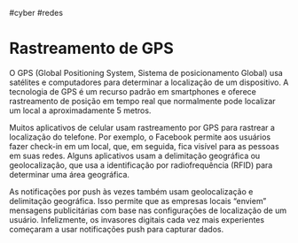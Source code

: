 #cyber #redes
# Rastreamento de GPS

O GPS (Global Positioning System, Sistema de posicionamento Global) usa satélites e computadores para determinar a localização de um dispositivo. A tecnologia de GPS é um recurso padrão em smartphones e oferece rastreamento de posição em tempo real que normalmente pode localizar um local a aproximadamente 5 metros.

Muitos aplicativos de celular usam rastreamento por GPS para rastrear a localização do telefone. Por exemplo, o Facebook permite aos usuários fazer check-in em um local, que, em seguida, fica visível para as pessoas em suas redes. Alguns aplicativos usam a delimitação geográfica ou geolocalização, que usa a identificação por radiofrequência (RFID) para determinar uma área geográfica.

As notificações por push às vezes também usam geolocalização e delimitação geográfica. Isso permite que as empresas locais “enviem” mensagens publicitárias com base nas configurações de localização de um usuário. Infelizmente, os invasores digitais cada vez mais experientes começaram a usar notificações push para capturar dados.




















